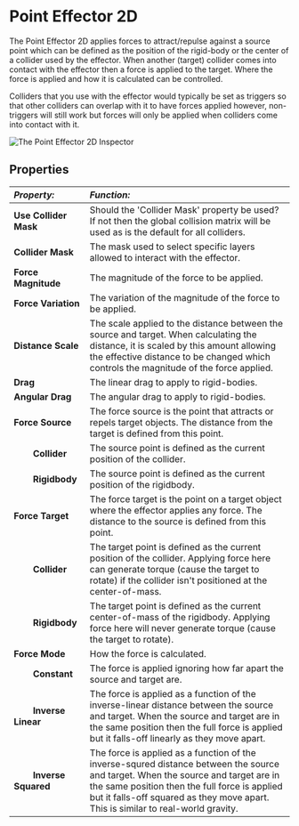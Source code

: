 Point Effector 2D
=========

The Point Effector 2D applies forces to attract/repulse against a source point which can be defined as the position of the rigid-body or the center of a collider used by the effector.  When another (target) collider comes into contact with the effector then a force is applied to the target.  Where the force is applied and how it is calculated can be controlled.

Colliders that you use with the effector would typically be set as triggers so that other colliders can overlap with it to have forces applied however, non-triggers will still work but forces will only be applied when colliders come into contact with it.


![The Point Effector 2D Inspector](../uploads/Main/PointEffector2DInspector.png) 

Properties
----------

|**_Property:_** |**_Function:_** |
|:---|:---|
|__Use Collider Mask__ |Should the 'Collider Mask' property be used?  If not then the global collision matrix will be used as is the default for all colliders.|
|__Collider Mask__ |The mask used to select specific layers allowed to interact with the effector. |
|__Force  Magnitude__ |The magnitude of the force to be applied. |
|__Force Variation__ |The variation of the magnitude of the force to be applied. |
|__Distance Scale__ |The scale applied to the distance between the source and target.  When calculating the distance, it is scaled by this amount allowing the effective distance to be changed which controls the magnitude of the force applied. |
|__Drag__ |The linear drag to apply to rigid-bodies. |
|__Angular Drag__ |The angular drag to apply to rigid-bodies. |
|__Force Source__ |The force source is the point that attracts or repels target objects.  The distance from the target is defined from this point. |
|&#160;&#160;&#160;&#160;&#160;&#160;&#160;&#160;__Collider__|The source point is defined as the current position of the collider.|
|&#160;&#160;&#160;&#160;&#160;&#160;&#160;&#160;__Rigidbody__|The source point is defined as the current position of the rigidbody.|
|__Force Target__ |The force target is the point on a target object where the effector applies any force.  The distance to the source is defined from this point. |
|&#160;&#160;&#160;&#160;&#160;&#160;&#160;&#160;__Collider__|The target point is defined as the current position of the collider.  Applying force here can generate torque (cause the target to rotate) if the collider isn't positioned at the center-of-mass.|
|&#160;&#160;&#160;&#160;&#160;&#160;&#160;&#160;__Rigidbody__|The target point is defined as the current center-of-mass of the rigidbody.  Applying force here will never generate torque (cause the target to rotate). |
|__Force Mode__ |How the force is calculated. |
|&#160;&#160;&#160;&#160;&#160;&#160;&#160;&#160;__Constant__|The force is applied ignoring how far apart the source and target are.|
|&#160;&#160;&#160;&#160;&#160;&#160;&#160;&#160;__Inverse Linear__|The force is applied as a function of the inverse-linear distance between the source and target.  When the source and target are in the same position then the full force is applied but it falls-off linearly as they move apart.|
|&#160;&#160;&#160;&#160;&#160;&#160;&#160;&#160;__Inverse Squared__|The force is applied as a function of the inverse-squred distance between the source and target.  When the source and target are in the same position then the full force is applied but it falls-off squared as they move apart.  This is similar to real-world gravity.|